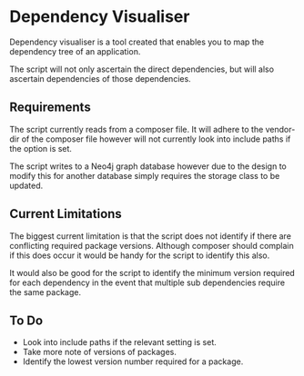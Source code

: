 # Dependency Visualiser

Dependency visualiser is a tool created that enables you to map
the dependency tree of an application.

The script will not only ascertain the direct dependencies, but 
will also ascertain dependencies of those dependencies.

## Requirements

The script currently reads from a composer file. It will adhere 
to the vendor-dir of the composer file however will not currently
look into include paths if the option is set.

The script writes to a Neo4j graph database however due to the design
to modify this for another database simply requires the storage
class to be updated.

## Current Limitations

The biggest current limitation is that the script does not identify if
there are conflicting required package versions. Although composer
should complain if this does occur it would be handy for the script to 
identify this also.

It would also be good for the script to identify the minimum version
required for each dependency in the event that multiple sub dependencies
require the same package.

## To Do
* Look into include paths if the relevant setting is set.
* Take more note of versions of packages.
* Identify the lowest version number required for a package.